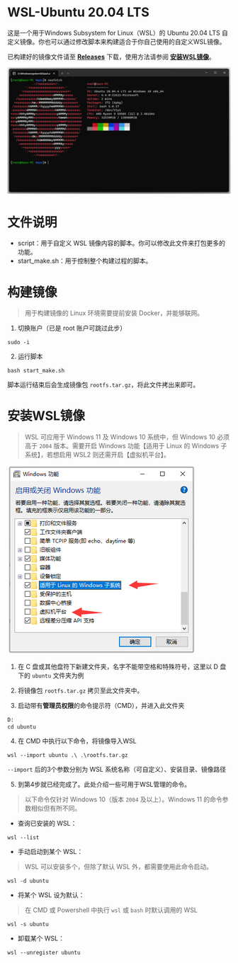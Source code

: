 # WSL-Ubuntu 20.04 LTS

这是一个用于Windows Subsystem for Linux（WSL）的 Ubuntu 20.04 LTS 自定义镜像。你也可以通过修改脚本来构建适合于你自己使用的自定义WSL镜像。

已构建好的镜像文件请至 [**Releases**](https://github.com/Hazx/WSL-Ubuntu/releases) 下载，使用方法请参阅 [**安装WSL镜像**](#安装WSL镜像)。

![1.png](pic/1.png)

# 文件说明

- script：用于自定义 WSL 镜像内容的脚本。你可以修改此文件来打包更多的功能。
- start_make.sh：用于控制整个构建过程的脚本。

# 构建镜像

> 用于构建镜像的 Linux 环境需要提前安装 Docker，并能够联网。

1. 切换账户（已是 root 账户可跳过此步）
```shell
sudo -i
```

2. 运行脚本
```shell
bash start_make.sh
```
脚本运行结束后会生成镜像包 `rootfs.tar.gz`，将此文件拷出来即可。

# 安装WSL镜像

> WSL 可应用于 Windows 11 及 Windows 10 系统中，但 Windows 10 必须高于 `2004` 版本。需要开启 Windows 功能【适用于 Linux 的 Windows 子系统】，若想启用 WSL2 则还需开启【虚拟机平台】。

![2.png](pic/2.png)

1. 在 C 盘或其他盘符下新建文件夹，名字不能带空格和特殊符号，这里以 D 盘下的 `ubuntu` 文件夹为例

2. 将镜像包 `rootfs.tar.gz` 拷贝至此文件夹中。

3. 启动带有**管理员权限**的命令提示符（CMD），并进入此文件夹

```batch
D:
cd ubuntu
```

4. 在 CMD 中执行以下命令，将镜像导入WSL

```batch
wsl --import ubuntu .\ .\rootfs.tar.gz
```

`--import` 后的3个参数分别为 WSL 系统名称（可自定义）、安装目录、镜像路径

5. 到第4步就已经完成了。此处介绍一些可用于WSL管理的命令。

> 以下命令仅针对 Windows 10（版本 `2004` 及以上）。Windows 11 的命令参数相似但有所不同。

- 查询已安装的 WSL：
```batch
wsl --list
```
- 手动启动到某个 WSL：
> WSL 可以安装多个，但除了默认 WSL 外，都需要使用此命令启动。
```batch
wsl -d ubuntu
```
- 将某个 WSL 设为默认：
> 在 CMD 或 Powershell 中执行 `wsl` 或 `bash` 时默认调用的 WSL
```batch
wsl -s ubuntu
```
- 卸载某个 WSL：
```batch
wsl --unregister ubuntu
```